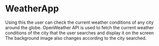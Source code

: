 # WeatherApp
Using this the user can check the current weather conditions of any city around the globe. 
OpenWeather API is used to fetch the current weather conditions of the city that the user searches and display it on the screen
The background image also changes according to the city searched.
